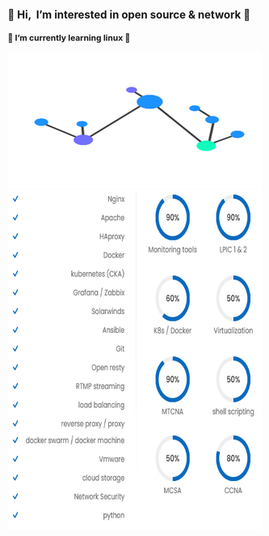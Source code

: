 <h2>&#128311 Hi, &nbsp;I’m interested in open source & network &#128311</h2>
<h3>&#128313 I’m currently learning linux &#128313</h3> 

<img src="wave3.gif" height="271" width="671"/>

<img src="mtinfo.png" width="671" height="671"/>

<!--- 
m-taghva/m-taghva is a ✨ special ✨ repository because its `README.md` (this file) appears on your GitHub profile.
You can click the Preview link to take a look at your changes.
--->
